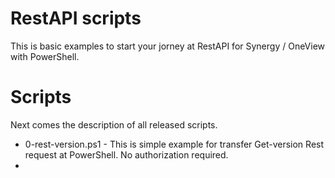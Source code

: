 # RestAPI scripts
This is basic examples to start your jorney at RestAPI for Synergy / OneView with PowerShell.
# Scripts
Next comes the description of all released scripts.
* 0-rest-version.ps1 - This is simple example for transfer Get-version Rest request at PowerShell. No authorization required.
* 

